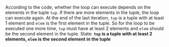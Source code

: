 According to the code, whether the loop can execute depends on the elements in the tuple `tup`. If there are more elements in the tuple, the loop can execute again. At the end of the last iteration, `tup` is a tuple with at least 1 element and `elem` is the first element in the tuple. So for the loop to be executed one more time, `tup` must have at least 2 elements and `elem` should be the second element in the tuple.
State: **`tup` is a tuple with at least 2 elements, `elem` is the second element in the tuple**